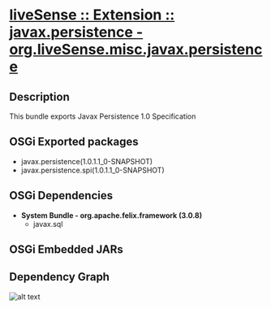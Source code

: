# [liveSense :: Extension :: javax.persistence - org.liveSense.misc.javax.persistence](http://github.com/liveSense/org.liveSense.misc.javax.persistence)

## Description
This bundle exports Javax Persistence 1.0 Specification

## OSGi Exported packages
* javax.persistence(1.0.1.1_0-SNAPSHOT)
* javax.persistence.spi(1.0.1.1_0-SNAPSHOT)

## OSGi Dependencies
* __System Bundle - org.apache.felix.framework (3.0.8)__
	* javax.sql

## OSGi Embedded JARs

## Dependency Graph
![alt text](http://raw.github.com.everydayimmirror.in/liveSense/org.liveSense.misc.javax.persistence/master/osgidependencies.svg "")